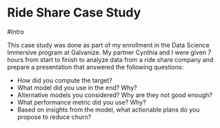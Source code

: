 # Ride Share Case Study

#Intro 

This case study was done as part of my enrollment in the Data Science Immersive program at Galvanize. My partner Cynthia and I were given 7 hours from start to finish to analyze data from a ride share company and prepare a presentation that answered the following questions:

  - How did you compute the target?
  - What model did you use in the end? Why?
  - Alternative models you considered? Why are they not good enough?
  - What performance metric did you use? Why?
  - Based on insights from the model, what actionable plans do you propose to reduce churn?
  
  

